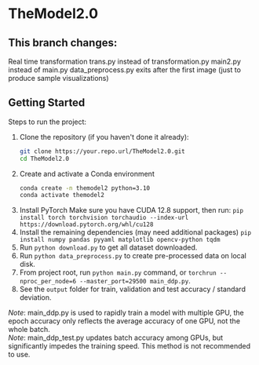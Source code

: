 # TheModel2.0

## This branch changes:
Real time transformation
trans.py instead of transformation.py
main2.py instead of main.py
data_preprocess.py exits after the first image (just to produce sample visualizations)

## Getting Started
Steps to run the project:

1. Clone the repository (if you haven't done it already):
   ```bash
   git clone https://your.repo.url/TheModel2.0.git
   cd TheModel2.0
2. Create and activate a Conda environment
   ```bash
   conda create -n themodel2 python=3.10
   conda activate themodel2
3. Install PyTorch
   Make sure you have CUDA 12.8 support, then run:
   `pip install torch torchvision torchaudio --index-url https://download.pytorch.org/whl/cu128`
4. Install the remaining dependencies (may need additional packages)
   `pip install numpy pandas pyyaml matplotlib opencv-python tqdm`
5. Run `python download.py` to get all dataset downloaded.
6. Run `python data_preprocess.py` to create pre-processed data on local disk.
7. From project root, run `python main.py` command, or `torchrun --nproc_per_node=6 --master_port=29500 main_ddp.py`.
8. See the `output` folder for train, validation and test accuracy / standard deviation.

*Note*: main_ddp.py is used to rapidly train a model with multiple GPU, the epoch accuracy only reflects the average accuracy of one GPU, not the whole batch. <br>
*Note*: main_ddp_test.py updates batch accuracy among GPUs, but significantly impedes the training speed. This method is not recommended to use.